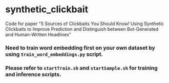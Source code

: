 # synthetic_clickbait
Code for paper "5 Sources of Clickbaits You Should Know! Using Synthetic Clickbaits to Improve Prediction and Distinguish between Bot-Generated and Human-Written Headlines"

### Need to train word embedding first on your own dataset by using `train_word_embeddings.py` script.
### Please refer to `startTrain.sh` and `startSample.sh` for training and inference scripts.

